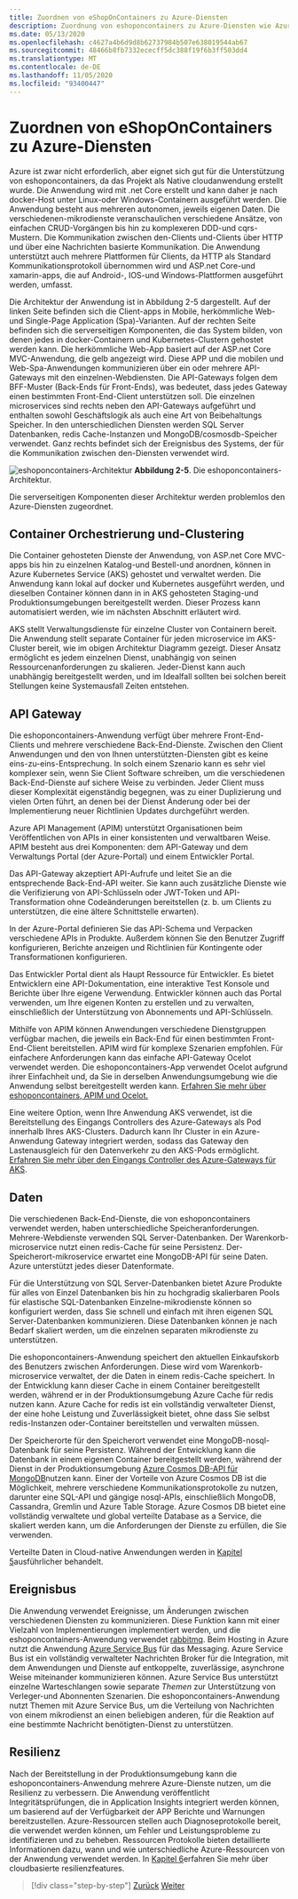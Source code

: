 ```yaml
---
title: Zuordnen von eShopOnContainers zu Azure-Diensten
description: Zuordnung von eshoponcontainers zu Azure-Diensten wie Azure Kubernetes Service, API-Gateway und Azure Service Bus.
ms.date: 05/13/2020
ms.openlocfilehash: c4627a4b6d9d8b62737984b507e638019544ab67
ms.sourcegitcommit: 48466b8fb7332ececff5dc388f19f6b3ff503dd4
ms.translationtype: MT
ms.contentlocale: de-DE
ms.lasthandoff: 11/05/2020
ms.locfileid: "93400447"
---
```

# <a name="mapping-eshoponcontainers-to-azure-services"></a>Zuordnen von eShopOnContainers zu Azure-Diensten

Azure ist zwar nicht erforderlich, aber eignet sich gut für die Unterstützung von eshoponcontainers, da das Projekt als Native cloudanwendung erstellt wurde. Die Anwendung wird mit .net Core erstellt und kann daher je nach docker-Host unter Linux-oder Windows-Containern ausgeführt werden. Die Anwendung besteht aus mehreren autonomen, jeweils eigenen Daten. Die verschiedenen-mikrodienste veranschaulichen verschiedene Ansätze, von einfachen CRUD-Vorgängen bis hin zu komplexeren DDD-und cqrs-Mustern. Die Kommunikation zwischen den-Clients und-Clients über HTTP und über eine Nachrichten basierte Kommunikation. Die Anwendung unterstützt auch mehrere Plattformen für Clients, da HTTP als Standard Kommunikationsprotokoll übernommen wird und ASP.net Core-und xamarin-apps, die auf Android-, IOS-und Windows-Plattformen ausgeführt werden, umfasst.

Die Architektur der Anwendung ist in Abbildung 2-5 dargestellt. Auf der linken Seite befinden sich die Client-apps in Mobile, herkömmliche Web-und Single-Page Application (Spa)-Varianten. Auf der rechten Seite befinden sich die serverseitigen Komponenten, die das System bilden, von denen jedes in docker-Containern und Kubernetes-Clustern gehostet werden kann. Die herkömmliche Web-App basiert auf der ASP.net Core MVC-Anwendung, die gelb angezeigt wird. Diese APP und die mobilen und Web-Spa-Anwendungen kommunizieren über ein oder mehrere API-Gateways mit den einzelnen-Webdiensten. Die API-Gateways folgen dem BFF-Muster (Back-Ends für Front-Ends), was bedeutet, dass jedes Gateway einen bestimmten Front-End-Client unterstützen soll. Die einzelnen microservices sind rechts neben den API-Gateways aufgeführt und enthalten sowohl Geschäftslogik als auch eine Art von Beibehaltungs Speicher. In den unterschiedlichen Diensten werden SQL Server Datenbanken, redis Cache-Instanzen und MongoDB/cosmosdb-Speicher verwendet. Ganz rechts befindet sich der Ereignisbus des Systems, der für die Kommunikation zwischen den-Diensten verwendet wird.

![eshoponcontainers-Architektur ](./media/eshoponcontainers-architecture.png)
 **Abbildung 2-5**. Die eshoponcontainers-Architektur.

Die serverseitigen Komponenten dieser Architektur werden problemlos den Azure-Diensten zugeordnet.

## <a name="container-orchestration-and-clustering"></a>Container Orchestrierung und-Clustering

Die Container gehosteten Dienste der Anwendung, von ASP.net Core MVC-apps bis hin zu einzelnen Katalog-und Bestell-und anordnen, können in Azure Kubernetes Service (AKS) gehostet und verwaltet werden. Die Anwendung kann lokal auf docker und Kubernetes ausgeführt werden, und dieselben Container können dann in in AKS gehosteten Staging-und Produktionsumgebungen bereitgestellt werden. Dieser Prozess kann automatisiert werden, wie im nächsten Abschnitt erläutert wird.

AKS stellt Verwaltungsdienste für einzelne Cluster von Containern bereit. Die Anwendung stellt separate Container für jeden microservice im AKS-Cluster bereit, wie im obigen Architektur Diagramm gezeigt. Dieser Ansatz ermöglicht es jedem einzelnen Dienst, unabhängig von seinen Ressourcenanforderungen zu skalieren. Jeder-Dienst kann auch unabhängig bereitgestellt werden, und im Idealfall sollten bei solchen bereit Stellungen keine Systemausfall Zeiten entstehen.

## <a name="api-gateway"></a>API Gateway

Die eshoponcontainers-Anwendung verfügt über mehrere Front-End-Clients und mehrere verschiedene Back-End-Dienste. Zwischen den Client Anwendungen und den von Ihnen unterstützten-Diensten gibt es keine eins-zu-eins-Entsprechung. In solch einem Szenario kann es sehr viel komplexer sein, wenn Sie Client Software schreiben, um die verschiedenen Back-End-Dienste auf sichere Weise zu verbinden. Jeder Client muss dieser Komplexität eigenständig begegnen, was zu einer Duplizierung und vielen Orten führt, an denen bei der Dienst Änderung oder bei der Implementierung neuer Richtlinien Updates durchgeführt werden.

Azure API Management (APIM) unterstützt Organisationen beim Veröffentlichen von APIs in einer konsistenten und verwaltbaren Weise. APIM besteht aus drei Komponenten: dem API-Gateway und dem Verwaltungs Portal (der Azure-Portal) und einem Entwickler Portal.

Das API-Gateway akzeptiert API-Aufrufe und leitet Sie an die entsprechende Back-End-API weiter. Sie kann auch zusätzliche Dienste wie die Verifizierung von API-Schlüsseln oder JWT-Token und API-Transformation ohne Codeänderungen bereitstellen (z. b. um Clients zu unterstützen, die eine ältere Schnittstelle erwarten).

In der Azure-Portal definieren Sie das API-Schema und Verpacken verschiedene APIs in Produkte. Außerdem können Sie den Benutzer Zugriff konfigurieren, Berichte anzeigen und Richtlinien für Kontingente oder Transformationen konfigurieren.

Das Entwickler Portal dient als Haupt Ressource für Entwickler. Es bietet Entwicklern eine API-Dokumentation, eine interaktive Test Konsole und Berichte über Ihre eigene Verwendung. Entwickler können auch das Portal verwenden, um Ihre eigenen Konten zu erstellen und zu verwalten, einschließlich der Unterstützung von Abonnements und API-Schlüsseln.

Mithilfe von APIM können Anwendungen verschiedene Dienstgruppen verfügbar machen, die jeweils ein Back-End für einen bestimmten Front-End-Client bereitstellen. APIM wird für komplexe Szenarien empfohlen. Für einfachere Anforderungen kann das einfache API-Gateway Ocelot verwendet werden. Die eshoponcontainers-App verwendet Ocelot aufgrund ihrer Einfachheit und, da Sie in derselben Anwendungsumgebung wie die Anwendung selbst bereitgestellt werden kann. [Erfahren Sie mehr über eshoponcontainers, APIM und Ocelot.](../microservices/architect-microservice-container-applications/direct-client-to-microservice-communication-versus-the-api-gateway-pattern.md#azure-api-management)

Eine weitere Option, wenn Ihre Anwendung AKS verwendet, ist die Bereitstellung des Eingangs Controllers des Azure-Gateways als Pod innerhalb Ihres AKS-Clusters. Dadurch kann Ihr Cluster in ein Azure-Anwendung Gateway integriert werden, sodass das Gateway den Lastenausgleich für den Datenverkehr zu den AKS-Pods ermöglicht. [Erfahren Sie mehr über den Eingangs Controller des Azure-Gateways für AKS](https://github.com/Azure/application-gateway-kubernetes-ingress).

## <a name="data"></a>Daten

Die verschiedenen Back-End-Dienste, die von eshoponcontainers verwendet werden, haben unterschiedliche Speicheranforderungen. Mehrere-Webdienste verwenden SQL Server-Datenbanken. Der Warenkorb-microservice nutzt einen redis-Cache für seine Persistenz. Der-Speicherort-mikroservice erwartet eine MongoDB-API für seine Daten. Azure unterstützt jedes dieser Datenformate.

Für die Unterstützung von SQL Server-Datenbanken bietet Azure Produkte für alles von Einzel Datenbanken bis hin zu hochgradig skalierbaren Pools für elastische SQL-Datenbanken Einzelne-mikrodienste können so konfiguriert werden, dass Sie schnell und einfach mit ihren eigenen SQL Server-Datenbanken kommunizieren. Diese Datenbanken können je nach Bedarf skaliert werden, um die einzelnen separaten mikrodienste zu unterstützen.

Die eshoponcontainers-Anwendung speichert den aktuellen Einkaufskorb des Benutzers zwischen Anforderungen. Diese wird vom Warenkorb-microservice verwaltet, der die Daten in einem redis-Cache speichert. In der Entwicklung kann dieser Cache in einem Container bereitgestellt werden, während er in der Produktionsumgebung Azure Cache für redis nutzen kann. Azure Cache for redis ist ein vollständig verwalteter Dienst, der eine hohe Leistung und Zuverlässigkeit bietet, ohne dass Sie selbst redis-Instanzen oder-Container bereitstellen und verwalten müssen.

Der Speicherorte für den Speicherort verwendet eine MongoDB-nosql-Datenbank für seine Persistenz. Während der Entwicklung kann die Datenbank in einem eigenen Container bereitgestellt werden, während der Dienst in der Produktionsumgebung [Azure Cosmos DB-API für MongoDB](/azure/cosmos-db/mongodb-introduction)nutzen kann. Einer der Vorteile von Azure Cosmos DB ist die Möglichkeit, mehrere verschiedene Kommunikationsprotokolle zu nutzen, darunter eine SQL-API und gängige nosql-APIs, einschließlich MongoDB, Cassandra, Gremlin und Azure Table Storage. Azure Cosmos DB bietet eine vollständig verwaltete und global verteilte Database as a Service, die skaliert werden kann, um die Anforderungen der Dienste zu erfüllen, die Sie verwenden.

Verteilte Daten in Cloud-native Anwendungen werden in [Kapitel 5](distributed-data.md)ausführlicher behandelt.

## <a name="event-bus"></a>Ereignisbus

Die Anwendung verwendet Ereignisse, um Änderungen zwischen verschiedenen Diensten zu kommunizieren. Diese Funktion kann mit einer Vielzahl von Implementierungen implementiert werden, und die eshoponcontainers-Anwendung verwendet [rabbitmq](https://www.rabbitmq.com/). Beim Hosting in Azure nutzt die Anwendung [Azure Service Bus](/azure/service-bus/) für das Messaging. Azure Service Bus ist ein vollständig verwalteter Nachrichten Broker für die Integration, mit dem Anwendungen und Dienste auf entkoppelte, zuverlässige, asynchrone Weise miteinander kommunizieren können. Azure Service Bus unterstützt einzelne Warteschlangen sowie separate *Themen* zur Unterstützung von Verleger-und Abonnenten Szenarien. Die eshoponcontainers-Anwendung nutzt Themen mit Azure Service Bus, um die Verteilung von Nachrichten von einem mikrodienst an einen beliebigen anderen, für die Reaktion auf eine bestimmte Nachricht benötigten-Dienst zu unterstützen.

## <a name="resiliency"></a>Resilienz

Nach der Bereitstellung in der Produktionsumgebung kann die eshoponcontainers-Anwendung mehrere Azure-Dienste nutzen, um die Resilienz zu verbessern. Die Anwendung veröffentlicht Integritätsprüfungen, die in Application Insights integriert werden können, um basierend auf der Verfügbarkeit der APP Berichte und Warnungen bereitzustellen. Azure-Ressourcen stellen auch Diagnoseprotokolle bereit, die verwendet werden können, um Fehler und Leistungsprobleme zu identifizieren und zu beheben. Ressourcen Protokolle bieten detaillierte Informationen dazu, wann und wie unterschiedliche Azure-Ressourcen von der Anwendung verwendet werden. In [Kapitel 6](resiliency.md)erfahren Sie mehr über cloudbasierte resilienzfeatures.

>[!div class="step-by-step"]
>[Zurück](introduce-eshoponcontainers-reference-app.md)
>[Weiter](deploy-eshoponcontainers-azure.md)
